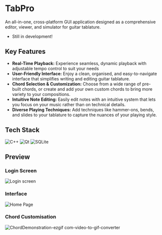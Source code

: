 # TabPro
An all-in-one, cross-platform GUI application designed as a comprehensive editor, viewer, and simulator for guitar tablature.
- Still in development!

## Key Features
- **Real-Time Playback:** Experience seamless, dynamic playback with adjustable tempo control to suit your needs
- **User-Friendly Interface:** Enjoy a clean, organised, and easy-to-navigate interface that simplifies writing and editing guitar tablature.
- **Chord Selection & Customization:** Choose from a wide range of pre-built chords, or create and add your own custom chords to bring more variety to your compositions.
- **Intuitive Note Editing:** Easily edit notes with an intuitive system that lets you focus on your music rather than on technical details.
- **Diverse Playing Techniques:** Add techniques like hammer-ons, bends, and slides to your tablature to capture the nuances of your playing style.

## Tech Stack
![C++](https://img.shields.io/badge/c++-%2300599C.svg?style=for-the-badge&logo=c%2B%2B&logoColor=white) 
![Qt](https://img.shields.io/badge/Qt-%23217346.svg?style=for-the-badge&logo=Qt&logoColor=white) 
![SQLite](https://img.shields.io/badge/sqlite-%2307405e.svg?style=for-the-badge&logo=sqlite&logoColor=white) 

## Preview

### Login Screen
![Login screen](https://github.com/user-attachments/assets/d46807e4-e69b-4830-b63e-66733b71b298)  

### Interface
![Home Page](https://github.com/user-attachments/assets/c8c78f07-b695-4ab2-a304-03155676d6dc)

### Chord Customisation
![ChordDemonstration-ezgif com-video-to-gif-converter](https://github.com/user-attachments/assets/5c762d4e-862a-4a74-ae2f-61c2b12229a5)  

